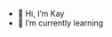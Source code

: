 - 👋 Hi, I’m Kay
- 🌱 I’m currently learning 

<!---
kayllajs/kayllajs is a ✨ special ✨ repository because its `README.md` (this file) appears on your GitHub profile.
You can click the Preview link to take a look at your changes.
--->
